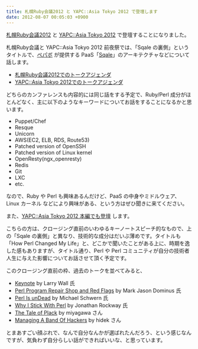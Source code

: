 ```yaml
---
title: 札幌Ruby会議2012 と YAPC::Asia Tokyo 2012 で登壇します
date: 2012-08-07 00:05:03 +0900
---
```


[札幌Ruby会議2012](http://sapporo.rubykaigi.org/) と [YAPC::Asia Tokyo 2012](http://yapcasia.org/2012/) で登壇することになりました。

札幌Ruby会議と YAPC::Asia Tokyo 2012 前夜祭では、「Sqale の裏側」というタイトルで、[ペパボ](http://www.paperboy.co.jp/) が提供する PaaS「[Sqale](http://sqale.jp/)」のアーキテクチャなどについて話します。

 * [札幌Ruby会議2012でのトークアジェンダ](http://sapporo.rubykaigi.org/2012/ja/schedule/details/48.html)
 * [YAPC::Asia Tokyo 2012でのトークアジェンダ](http://yapcasia.org/2012/talk/show/048d468c-ab9e-11e1-a3b5-2a656aeab6a4)

どちらのカンファレンスも内容的には同じ話をする予定で、Ruby/Perl 成分がほとんどなく、主に以下のようなキーワードについてお話をすることになるかと思います。

 * Puppet/Chef
 * Resque
 * Unicorn
 * AWS(EC2, ELB, RDS, Route53)
 * Patched version of OpenSSH
 * Patched version of Linux kernel
 * OpenResty(ngx_openresty)
 * Redis
 * Git
 * LXC
 * etc.

なので、Ruby や Perl も興味あるんだけど、PaaS の中身やミドルウェア、Linux カーネル などにより興味がある、という方はぜひ聞きに来てください。

また、[YAPC::Asia Tokyo 2012 本編でも登壇](http://yapcasia.org/2012/talk/show/79991522-db79-11e1-be22-0d4e6aeab6a4) します。

こちらの方は、クロージング直前のいわゆるキーノートスピーチ的なもので、上の「Sqale の裏側」と異なり、技術的な成分はだいぶ薄めです。タイトルも「How Perl Changed My Life」と、どこかで聞いたことがある上に、時期を逸した感もありますが、タイトル通り、Perl や Perl コミュニティが自分の技術者人生に与えた影響についてお話させて頂く予定です。

このクロージング直前の枠、過去のトークを並べてみると、

 * [Keynote](http://tokyo.yapcasia.org/sessions/keynote.html) by Larry Wall 氏
 * [Perl Program Repair Shop and Red Flags](http://tokyo2007.yapcasia.org/sessions/2007/02/perl_program_repair_shop_and_r.html) by Mark Jason Dominus 氏
 * [Perl Is unDead](http://conferences.yapcasia.org/ya2008/user/780) by Michael Schwern 氏
 * [Why I Stick With Perl](http://conferences.yapcasia.org/ya2009/user/1681) by Jonathan Rockway 氏
 * [The Tale of Plack](http://yapcasia.org/2010/talks/63D5EA98-BC8C-11DF-8791-B9FC0F276C45) by miyagawa さん
 * [Managing A Band Of Hackers](http://yapcasia.org/2011/talk/66) by hidek さん 

とまあすごい顔ぶれで、なんで自分なんかが選ばれたんだろう、という感じなんですが、気負わず自分らしい話ができればいいな、と思っています。
